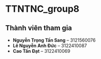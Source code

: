 # TTNTNC_group8
## Thành viên tham gia

- **Nguyễn Trọng Tấn Sang** – 3121560076
- **Lê Nguyễn Anh Đức** – 3122410087
- **Cao Tấn Đạt** – 3122410069
